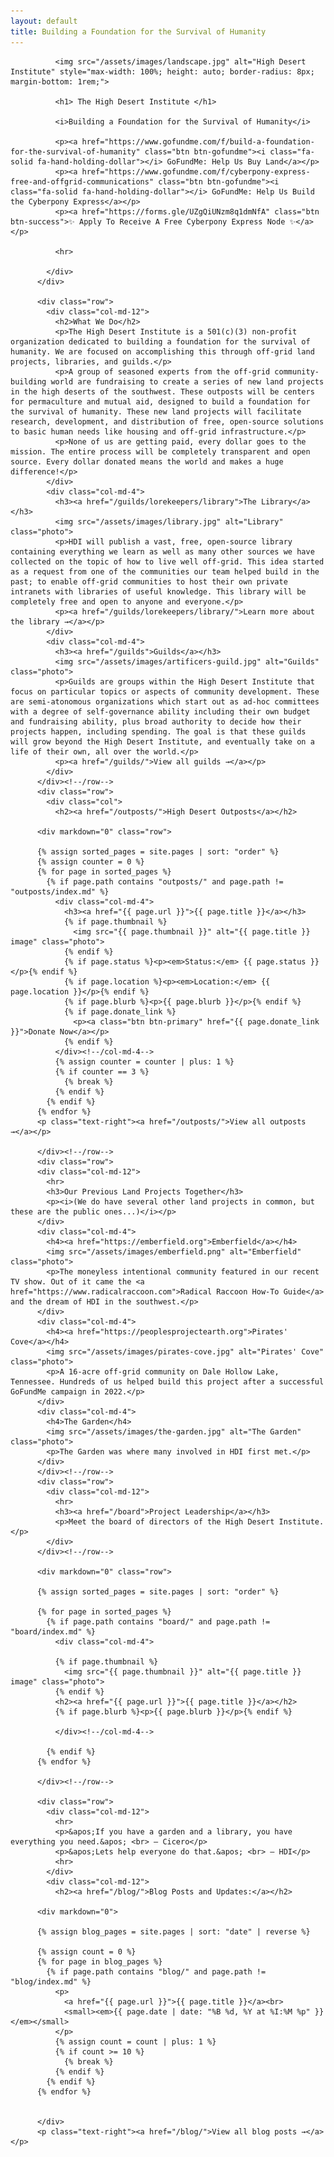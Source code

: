 ```yaml
---
layout: default
title: Building a Foundation for the Survival of Humanity
---
```



              <img src="/assets/images/landscape.jpg" alt="High Desert Institute" style="max-width: 100%; height: auto; border-radius: 8px; margin-bottom: 1rem;">

              <h1> The High Desert Institute </h1>

              <i>Building a Foundation for the Survival of Humanity</i>

              <p><a href="https://www.gofundme.com/f/build-a-foundation-for-the-survival-of-humanity" class="btn btn-gofundme"><i class="fa-solid fa-hand-holding-dollar"></i> GoFundMe: Help Us Buy Land</a></p>
              <p><a href="https://www.gofundme.com/f/cyberpony-express-free-and-offgrid-communications" class="btn btn-gofundme"><i class="fa-solid fa-hand-holding-dollar"></i> GoFundMe: Help Us Build the Cyberpony Express</a></p>
              <p><a href="https://forms.gle/UZgQiUNzm8q1dmNfA" class="btn btn-success">✨ Apply To Receive A Free Cyberpony Express Node ✨</a></p>

              <hr>

            </div>
          </div>

          <div class="row">
            <div class="col-md-12">
              <h2>What We Do</h2>
              <p>The High Desert Institute is a 501(c)(3) non-profit organization dedicated to building a foundation for the survival of humanity. We are focused on accomplishing this through off-grid land projects, libraries, and guilds.</p>
              <p>A group of seasoned experts from the off-grid community-building world are fundraising to create a series of new land projects in the high deserts of the southwest. These outposts will be centers for permaculture and mutual aid, designed to build a foundation for the survival of humanity. These new land projects will facilitate research, development, and distribution of free, open-source solutions to basic human needs like housing and off-grid infrastructure.</p>
              <p>None of us are getting paid, every dollar goes to the mission. The entire process will be completely transparent and open source. Every dollar donated means the world and makes a huge difference!</p>
            </div>
            <div class="col-md-4">
              <h3><a href="/guilds/lorekeepers/library">The Library</a></h3>
              <img src="/assets/images/library.jpg" alt="Library" class="photo">
              <p>HDI will publish a vast, free, open-source library containing everything we learn as well as many other sources we have collected on the topic of how to live well off-grid. This idea started as a request from one of the communities our team helped build in the past; to enable off-grid communities to host their own private intranets with libraries of useful knowledge. This library will be completely free and open to anyone and everyone.</p>
              <p><a href="/guilds/lorekeepers/library/">Learn more about the library →</a></p>
            </div>
            <div class="col-md-4">
              <h3><a href="/guilds">Guilds</a></h3>
              <img src="/assets/images/artificers-guild.jpg" alt="Guilds" class="photo">
              <p>Guilds are groups within the High Desert Institute that focus on particular topics or aspects of community development. These are semi-atonomous organizations which start out as ad-hoc committees with a degree of self-governance ability including their own budget and fundraising ability, plus broad authority to decide how their projects happen, including spending. The goal is that these guilds will grow beyond the High Desert Institute, and eventually take on a life of their own, all over the world.</p>
              <p><a href="/guilds/">View all guilds →</a></p>
            </div>
          </div><!--/row-->
          <div class="row">
            <div class="col">
              <h2><a href="/outposts/">High Desert Outposts</a></h2>

          <div markdown="0" class="row">

          {% assign sorted_pages = site.pages | sort: "order" %}
          {% assign counter = 0 %}
          {% for page in sorted_pages %}
            {% if page.path contains "outposts/" and page.path != "outposts/index.md" %}
              <div class="col-md-4">
                <h3><a href="{{ page.url }}">{{ page.title }}</a></h3>
                {% if page.thumbnail %}
                  <img src="{{ page.thumbnail }}" alt="{{ page.title }} image" class="photo">
                {% endif %}
                {% if page.status %}<p><em>Status:</em> {{ page.status }}</p>{% endif %}
                {% if page.location %}<p><em>Location:</em> {{ page.location }}</p>{% endif %}
                {% if page.blurb %}<p>{{ page.blurb }}</p>{% endif %}
                {% if page.donate_link %}
                  <p><a class="btn btn-primary" href="{{ page.donate_link }}">Donate Now</a></p>
                {% endif %}
              </div><!--/col-md-4-->
              {% assign counter = counter | plus: 1 %}
              {% if counter == 3 %}
                {% break %}
              {% endif %}
            {% endif %}
          {% endfor %}
          <p class="text-right"><a href="/outposts/">View all outposts →</a></p>

          </div><!--/row-->
          <div class="row">
          <div class="col-md-12">
            <hr>
            <h3>Our Previous Land Projects Together</h3>
            <p><i>(We do have several other land projects in common, but these are the public ones...)</i></p>
          </div>
          <div class="col-md-4">
            <h4><a href="https://emberfield.org">Emberfield</a></h4>
            <img src="/assets/images/emberfield.png" alt="Emberfield" class="photo">
            <p>The moneyless intentional community featured in our recent TV show. Out of it came the <a href="https://www.radicalraccoon.com">Radical Raccoon How-To Guide</a> and the dream of HDI in the southwest.</p>
          </div>
          <div class="col-md-4">
            <h4><a href="https://peoplesprojectearth.org">Pirates' Cove</a></h4>
            <img src="/assets/images/pirates-cove.jpg" alt="Pirates' Cove" class="photo">
            <p>A 16-acre off-grid community on Dale Hollow Lake, Tennessee. Hundreds of us helped build this project after a successful GoFundMe campaign in 2022.</p>
          </div>
          <div class="col-md-4">
            <h4>The Garden</h4>
            <img src="/assets/images/the-garden.jpg" alt="The Garden" class="photo">
            <p>The Garden was where many involved in HDI first met.</p>
          </div>
          </div><!--/row-->
          <div class="row">
            <div class="col-md-12">
              <hr>
              <h3><a href="/board">Project Leadership</a></h3>
              <p>Meet the board of directors of the High Desert Institute.</p>
            </div>
          </div><!--/row-->
            
          <div markdown="0" class="row">

          {% assign sorted_pages = site.pages | sort: "order" %}

          {% for page in sorted_pages %}
            {% if page.path contains "board/" and page.path != "board/index.md" %}
              <div class="col-md-4">
              
              {% if page.thumbnail %}
                <img src="{{ page.thumbnail }}" alt="{{ page.title }} image" class="photo">
              {% endif %}
              <h2><a href="{{ page.url }}">{{ page.title }}</a></h2>
              {% if page.blurb %}<p>{{ page.blurb }}</p>{% endif %}

              </div><!--/col-md-4-->

            {% endif %}
          {% endfor %}

          </div><!--/row-->

          <div class="row">
            <div class="col-md-12">
              <hr>
              <p>&apos;If you have a garden and a library, you have everything you need.&apos; <br> — Cicero</p>
              <p>&apos;Lets help everyone do that.&apos; <br> — HDI</p>
              <hr>
            </div>
            <div class="col-md-12">
              <h2><a href="/blog/">Blog Posts and Updates:</a></h2>

          <div markdown="0">

          {% assign blog_pages = site.pages | sort: "date" | reverse %}

          {% assign count = 0 %}
          {% for page in blog_pages %}
            {% if page.path contains "blog/" and page.path != "blog/index.md" %}
              <p>
                <a href="{{ page.url }}">{{ page.title }}</a><br>
                <small><em>{{ page.date | date: "%B %d, %Y at %I:%M %p" }}</em></small>
              </p>
              {% assign count = count | plus: 1 %}
              {% if count >= 10 %}
                {% break %}
              {% endif %}
            {% endif %}
          {% endfor %}


          </div>
          <p class="text-right"><a href="/blog/">View all blog posts →</a></p>
